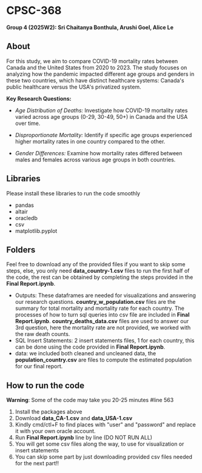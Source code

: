 # CPSC-368
**Group 4 (2025W2): Sri Chaitanya Bonthula, Arushi Goel, Alice Le**

## About
For this study, we aim to compare COVID-19 mortality rates between Canada and the United States from 2020 to 2023. The study focuses on analyzing how the pandemic impacted different age groups and genders in these two countries, which have distinct healthcare systems: Canada's public healthcare versus the USA's privatized system. 

**Key Research Questions:**

- *Age Distribution of Deaths:* Investigate how COVID-19 mortality rates varied across age groups (0-29, 30-49, 50+) in Canada and the USA over time.

- *Disproportionate Mortality:* Identify if specific age groups experienced higher mortality rates in one country compared to the other.

- *Gender Differences:* Examine how mortality rates differed between males and females across various age groups in both countries.

## Libraries 

Please install these libraries to run the code smoothly
- pandas
- altair
- oracledb
- csv
- matplotlib.pyplot

## Folders
Feel free to download any of the provided files if you want to skip some steps, else, you only need **data_country-1.csv** files to run the first half of the code, the rest can be obtained by completing the steps provided in the **Final Report.ipynb**.
- Outputs: These dataframes are needed for visualizations and answering our research questions. **country_w_population.csv** files are the summary for total mortality and mortality rate for each country. The processes of how to turn sql queries into csv file are included in **Final Report.ipynb**. **country_deaths_data.csv** files are used to answer our 3rd question, here the mortality rate are not provided, we worked with the raw death counts.
- SQL Insert Statements: 2 insert statements files, 1 for each country, this can be done using the code provided in **Final Report.ipynb**.
- data: we included both cleaned and uncleaned data, the **population_country.csv** are files to compute the estimated population for our final report.
## How to run the code
**Warning**: Some of the code may take you 20-25 minutes #line 563

1. Install the packages above
2. Download **data_CA-1.csv** and **data_USA-1.csv**
3. Kindly cmd/ctl+F to find places with "user" and "password" and replace it with your own oracle account.
4. Run **Final Report.ipynb** line by line (DO NOT RUN ALL)
5. You will get some csv files along the way, to use for visualization or insert statements
6. You can skip some part by just downloading provided csv files needed for the next part!! 

